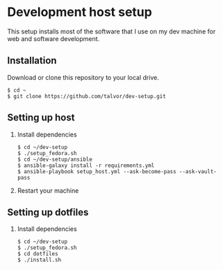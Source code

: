 # Development host setup

This setup installs most of the software that I use on my dev machine for web and software development.

## Installation

Download or clone this repository to your local drive.

```shell
$ cd ~
$ git clone https://github.com/talvor/dev-setup.git
```

## Setting up host

1. Install dependencies

   ```shell
   $ cd ~/dev-setup
   $ ./setup_fedora.sh
   $ cd ~/dev-setup/ansible
   $ ansible-galaxy install -r requirements.yml
   $ ansible-playbook setup_host.yml --ask-become-pass --ask-vault-pass
   ```

1. Restart your machine

## Setting up dotfiles

1. Install dependencies

   ```shell
   $ cd ~/dev-setup
   $ ./setup_fedora.sh
   $ cd dotfiles
   $ ./install.sh
   ```

